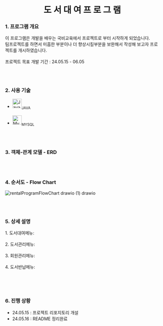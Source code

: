 <div align="center">
    <H1> 도 서 대 여 프 로 그 램 </H1>
</div>

<div align="left">
    <H3> 1. 프로그램 개요 </H3>
</div>

<div>
  <p>
    이 프로그램은 개발을 배우는 국비교육에서 프로젝트로 부터 시작하게 되었습니다. </br>
    팀프로젝트를 하면서 미흡한 부분이나 더 향상시킬부분을 보완해서 작성해 보고자 프로젝트를 개시하였습니다. </br></br>
    프로젝트 목표 개발 기간 : 24.05.15 - 06.05
  </p>
</div>
<br><br>

<div align="left">
    <H3> 2. 사용 기술 </H3>
</div>

<ul>
    <li><a href="https://www.java.com/" title="Java"><img src="https://github.com/get-icon/geticon/raw/master/icons/java.svg" alt="Java" width="30" height="30"></a><sub>JAVA</sub></li></br>
    <li><a href="https://dev.mysql.com/" title="MySQL"><img src="https://github.com/get-icon/geticon/raw/master/icons/mysql.svg" alt="MySQL" width="30px" height="30px"></a><sub>MYSQL</sub></li>
</ul>

<br><br>

<div align="left">
    <H3> 3. 객체-관계 모델 - ERD </H3>
</div>

<br><br>

<div align="left">
    <H3> 4. 순서도 - Flow Chart </H3>
</div>

![rentalProgramFlowChart drawio (1) drawio](https://github.com/Stjoo0925/Book_Rental_program/assets/166350549/06476ab4-d6d2-4462-b011-853cbef16a45)

<br><br>

<div align="left">
    <H3> 5. 상세 설명 </H3>
</div>

<div>
  <p>
    1. 도서대여메뉴: </br></br>
    2. 도서관리메뉴: </br></br>
    3. 회원관리메뉴: </br></br>
    4. 도서반납메뉴: </br></br>
  </p>
</div>
<br><br>

<div align="left">
    <H3> 6. 진행 상황 </H3>
</div>

<div>
    <p>
        <ul>
            <li> 24.05.15 : 프로젝트 리포지토리 개설</li>
            <li> 24.05.16 : README 정리완료</li>
        </ul>
    </p>
</div>
